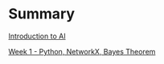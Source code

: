 # Summary

[Introduction to AI](./index.md)
<!-- - [Week 1,2 - Data, Numpy, Matrices, Error/Loss functions and Regression](./week1_2/index.md) -->
[Week 1 - Python, NetworkX, Bayes Theorem](./week1/index.md)
<!-- - [Week 3,4 - Non-Linear Regression, OLS, and Log Loss](./week3_4/index.md) -->
<!-- - [Week 5,6 - Classification: SVMs, Naive Bayes, KNN and Decision Trees](./week5_6/index.md) -->
<!-- - [Week 7,8 - Classification & Intro to Unsupervised Learning: Clustering & Dimensional Reduction](./week7_8/index.md) -->
<!-- - [Week 9,10 - Neural Networks: ANNs, DNNs, and CNNs](./week9_10/index.md) -->
<!-- - [Week 6 – Scripting, CI, and Autograding](./week6/index.md) -->
<!-- - [Week 7 – Doing it All from the Command Line](./week7/index.md) -->
<!-- - [Week 8 - Debuggers and Controlling Processes](./week8/index.md) -->
<!-- - [Week 9 - Code Review/It Works on My Machine](./week9/index.md) -->
<!-- - [Week 10 - Wrapping Up](./week10/index.md) -->